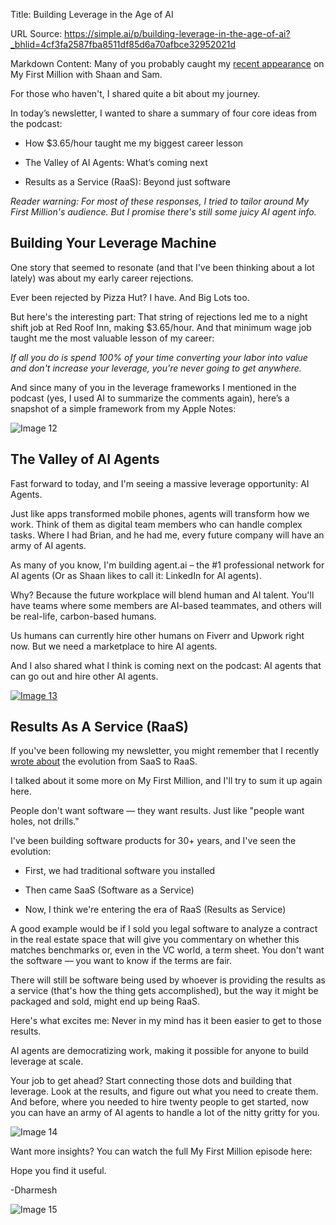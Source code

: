 Title: Building Leverage in the Age of AI

URL Source: https://simple.ai/p/building-leverage-in-the-age-of-ai?_bhlid=4cf3fa2587fba8511df85d6a70afbce32952021d

Markdown Content:
Many of you probably caught my [recent appearance](https://www.youtube.com/watch?v=N9UpuFPTk_I&utm_source=simple.ai&utm_medium=referral&utm_campaign=building-leverage-in-the-age-of-ai) on My First Million with Shaan and Sam.

For those who haven't, I shared quite a bit about my journey.

In today’s newsletter, I wanted to share a summary of four core ideas from the podcast:

*   How $3.65/hour taught me my biggest career lesson
    
*   The Valley of AI Agents: What’s coming next
    
*   Results as a Service (RaaS): Beyond just software
    

_Reader warning: For most of these responses, I tried to tailor around My First Million's audience. But I promise there's still some juicy AI agent info._

**Building Your Leverage Machine**
----------------------------------

One story that seemed to resonate (and that I've been thinking about a lot lately) was about my early career rejections.

Ever been rejected by Pizza Hut? I have. And Big Lots too.

But here's the interesting part: That string of rejections led me to a night shift job at Red Roof Inn, making $3.65/hour. And that minimum wage job taught me the most valuable lesson of my career:

_If all you do is spend 100% of your time converting your labor into value and don't increase your leverage, you're never going to get anywhere._

And since many of you in the leverage frameworks I mentioned in the podcast (yes, I used AI to summarize the comments again), here’s a snapshot of a simple framework from my Apple Notes:

![Image 12](https://media.beehiiv.com/cdn-cgi/image/fit=scale-down,format=auto,onerror=redirect,quality=80/uploads/asset/file/90a3fdc9-c806-4083-9a9e-996779575a9c/IMG_E620AD9ED46D-1.jpeg?t=1733362351)

**The Valley of AI Agents**
---------------------------

Fast forward to today, and I'm seeing a massive leverage opportunity: AI Agents.

Just like apps transformed mobile phones, agents will transform how we work. Think of them as digital team members who can handle complex tasks. Where I had Brian, and he had me, every future company will have an army of AI agents.

As many of you know, I'm building agent.ai – the #1 professional network for AI agents (Or as Shaan likes to call it: LinkedIn for AI agents).

Why? Because the future workplace will blend human and AI talent. You'll have teams where some members are AI-based teammates, and others will be real-life, carbon-based humans.

Us humans can currently hire other humans on Fiverr and Upwork right now. But we need a marketplace to hire AI agents.

And I also shared what I think is coming next on the podcast: AI agents that can go out and hire other AI agents.

[![Image 13](https://media.beehiiv.com/cdn-cgi/image/fit=scale-down,format=auto,onerror=redirect,quality=80/uploads/asset/file/c798f5b8-d4a6-4b28-a7db-63bc1ebeb34c/Screenshot_2024-12-04_at_5.59.58_PM.png?t=1733364008)](https://agent.ai/?utm_source=simple.ai&utm_medium=referral&utm_campaign=building-leverage-in-the-age-of-ai)

**Results As A Service (RaaS)**
-------------------------------

If you've been following my newsletter, you might remember that I recently [wrote about](https://simple.ai/p/rise-of-raas) the evolution from SaaS to RaaS.

I talked about it some more on My First Million, and I'll try to sum it up again here.

People don't want software — they want results. Just like "people want holes, not drills."

I've been building software products for 30+ years, and I've seen the evolution:

*   First, we had traditional software you installed
    
*   Then came SaaS (Software as a Service)
    
*   Now, I think we're entering the era of RaaS (Results as Service)
    

A good example would be if I sold you legal software to analyze a contract in the real estate space that will give you commentary on whether this matches benchmarks or, even in the VC world, a term sheet. You don't want the software — you want to know if the terms are fair.

There will still be software being used by whoever is providing the results as a service (that's how the thing gets accomplished), but the way it might be packaged and sold, might end up being RaaS.

Here's what excites me: Never in my mind has it been easier to get to those results.

AI agents are democratizing work, making it possible for anyone to build leverage at scale.

Your job to get ahead? Start connecting those dots and building that leverage. Look at the results, and figure out what you need to create them. And before, where you needed to hire twenty people to get started, now you can have an army of AI agents to handle a lot of the nitty gritty for you.

![Image 14](https://media.beehiiv.com/cdn-cgi/image/fit=scale-down,format=auto,onerror=redirect,quality=80/uploads/asset/file/4b2dac9d-e9f5-4dac-a224-c78b9692b10e/ac629676f9d0dae6bf57a778241f68e26e56aeb22806817ead5c9941_watermarket_ee27839a-9f99-41e6-8aba-5dc71e2361c2_20241205022948.jpg?t=1733365800)

Want more insights? You can watch the full My First Million episode here:

Hope you find it useful.

\-Dharmesh

![Image 15](https://media.beehiiv.com/cdn-cgi/image/fit=scale-down,format=auto,onerror=redirect,quality=80/uploads/asset/file/63054ac4-5f54-4ab4-bce4-536a5d6058b9/1516232442184.jpeg?t=1730943256)
